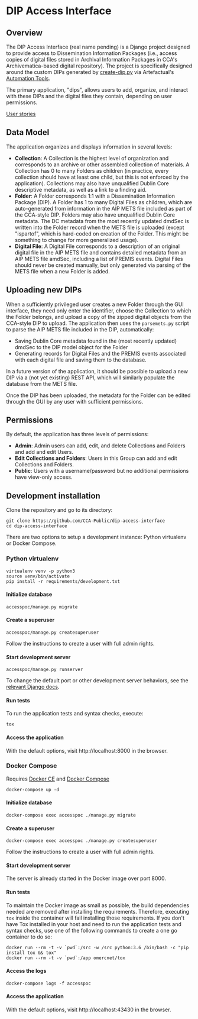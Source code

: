# DIP Access Interface

## Overview

The DIP Access Interface (real name pending) is a Django project designed to provide access to Dissemination Information Packages (i.e., access copies of digital files stored in Archival Information Packages in CCA's Archivematica-based digital repository). The project is specifically designed around the custom DIPs generated by [create-dip.py](https://github.com/artefactual/automation-tools/blob/master/aips/create_dip.py) via Artefactual's [Automation Tools](https://github.com/artefactual/automation-tools).

The primary application, "dips", allows users to add, organize, and interact with these DIPs and the digital files they contain, depending on user permissions.  

[User stories](https://github.com/CCA-Public/dip-access-interface/wiki/User-Stories)

## Data Model

The application organizes and displays information in several levels:

* **Collection**: A Collection is the highest level of organization and corresponds to an archive or other assembled collection of materials. A Collection has 0 to many Folders as children (in practice, every collection should have at least one child, but this is not enforced by the application). Collections may also have unqualified Dublin Core descriptive metadata, as well as a link to a finding aid.
* **Folder**: A Folder corresponds 1:1 with a Dissemination Information Package (DIP). A Folder has 1 to many Digital Files as children, which are auto-generated from information in the AIP METS file included as part of the CCA-style DIP. Folders may also have unqualified Dublin Core metadata. The DC metadata from the most recently updated dmdSec is written into the Folder record when the METS file is uploaded (except "ispartof", which is hard-coded on creation of the Folder. This might be something to change for more generalized usage).
* **Digital File**: A Digital File corresponds to a description of an original digital file in the AIP METS file and contains detailed metadata from an AIP METS file amdSec, including a list of PREMIS events. Digital Files should never be created manually, but only generated via parsing of the METS file when a new Folder is added.

## Uploading new DIPs

When a sufficiently privileged user creates a new Folder through the GUI interface, they need only enter the identifier, choose the Collection to which the Folder belongs, and upload a copy of the zipped digital objects from the CCA-style DIP to upload. The application then uses the `parsemets.py` script to parse the AIP METS file included in the DIP, automatically:

* Saving Dublin Core metadata found in the (most recently updated) dmdSec to the DIP model object for the Folder
* Generating records for Digital Files and the PREMIS events associated with each digital file and saving them to the database.

In a future version of the application, it should be possible to upload a new DIP via a (not yet existing) REST API, which will similarly populate the database from the METS file.

Once the DIP has been uploaded, the metadata for the Folder can be edited through the GUI by any user with sufficient permissions.

## Permissions

By default, the application has three levels of permissions:

* **Admin**: Admin users can add, edit, and delete Collections and Folders and add and edit Users.
* **Edit Collections and Folders**: Users in this Group can add and edit Collections and Folders.
* **Public**: Users with a username/password but no additional permissions have view-only access.

## Development installation

Clone the repository and go to its directory:

```
git clone https://github.com/CCA-Public/dip-access-interface
cd dip-access-interface
```

There are two options to setup a development instance: Python virtualenv or Docker Compose.

### Python virtualenv

```
virtualenv venv -p python3  
source venv/bin/activate  
pip install -r requirements/development.txt
```

#### Initialize database

```
accesspoc/manage.py migrate
```

#### Create a superuser

```
accesspoc/manage.py createsuperuser
```

Follow the instructions to create a user with full admin rights.

#### Start development server

```
accesspoc/manage.py runserver
```

To change the default port or other development server behaviors, see the [relevant Django docs](https://docs.djangoproject.com/en/1.11/intro/tutorial01/#the-development-server).

#### Run tests

To run the application tests and syntax checks, execute:

```
tox
```

#### Access the application  

With the default options, visit http://localhost:8000 in the browser.

### Docker Compose

Requires [Docker CE](https://www.docker.com/community-edition) and [Docker Compose](https://docs.docker.com/compose/)

```
docker-compose up -d
```

#### Initialize database

```
docker-compose exec accesspoc ./manage.py migrate
```

#### Create a superuser

```
docker-compose exec accesspoc ./manage.py createsuperuser
```

Follow the instructions to create a user with full admin rights.

#### Start development server

The server is already started in the Docker image over port 8000.

#### Run tests

To maintain the Docker image as small as possible, the build dependencies needed are removed after installing the requirements. Therefore, executing `tox` inside the container will fail installing those requirements. If you don't have Tox installed in your host and need to run the application tests and syntax checks, use one of the following commands to create a one go container to do so:

```
docker run --rm -t -v `pwd`:/src -w /src python:3.6 /bin/bash -c "pip install tox && tox"
docker run --rm -t -v `pwd`:/app omercnet/tox
```

#### Access the logs

```
docker-compose logs -f accesspoc
```

#### Access the application  

With the default options, visit http://localhost:43430 in the browser.
